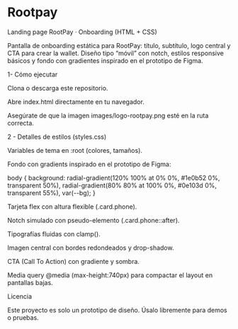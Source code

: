 # Rootpay
Landing page
RootPay · Onboarding (HTML + CSS)

Pantalla de onboarding estática para RootPay: título, subtítulo, logo central y CTA para crear la wallet.
Diseño tipo “móvil” con notch, estilos responsive básicos y fondo con gradientes inspirado en el prototipo de Figma.

1- Cómo ejecutar

Clona o descarga este repositorio.

Abre index.html directamente en tu navegador.

Asegúrate de que la imagen images/logo-rootpay.png esté en la ruta correcta.

2 - Detalles de estilos (styles.css)

Variables de tema en :root (colores, tamaños).

Fondo con gradients  <body> inspirado en el prototipo de Figma:

body {
  background:
    radial-gradient(120% 100% at 0% 0%, #1e0b52 0%, transparent 50%),
    radial-gradient(80% 80% at 100% 0%, #0e103d 0%, transparent 55%),
    var(--bg);
}


Tarjeta flex con altura flexible (.card.phone).

Notch simulado con pseudo-elemento (.card.phone::after).

Tipografías fluidas con clamp().

Imagen central con bordes redondeados y drop-shadow.

CTA (Call To Action) con gradiente y sombra.

Media query @media (max-height:740px) para compactar el layout en pantallas bajas.


Licencia

Este proyecto es solo un prototipo de diseño.
Úsalo libremente para demos o pruebas.

